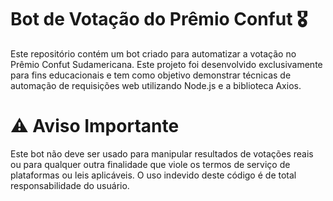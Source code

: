 # Bot de Votação do Prêmio Confut 🎖️
Este repositório contém um bot criado para automatizar a votação no Prêmio Confut Sudamericana. Este projeto foi desenvolvido exclusivamente para fins educacionais e tem como objetivo demonstrar técnicas de automação de requisições web utilizando Node.js e a biblioteca Axios.

# ⚠️ Aviso Importante
Este bot não deve ser usado para manipular resultados de votações reais ou para qualquer outra finalidade que viole os termos de serviço de plataformas ou leis aplicáveis. O uso indevido deste código é de total responsabilidade do usuário.
